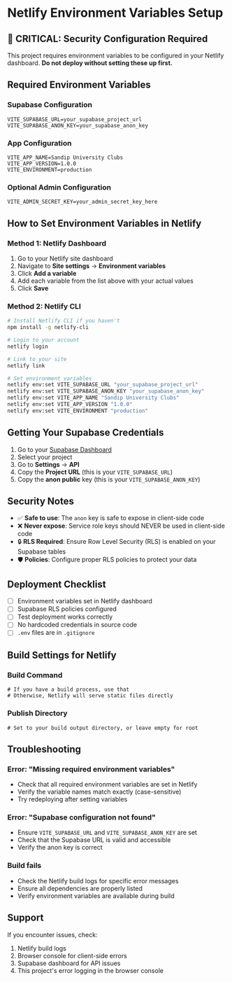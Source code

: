 # Netlify Environment Variables Setup

## 🚨 CRITICAL: Security Configuration Required

This project requires environment variables to be configured in your Netlify dashboard. **Do not deploy without setting these up first.**

## Required Environment Variables

### Supabase Configuration
```
VITE_SUPABASE_URL=your_supabase_project_url
VITE_SUPABASE_ANON_KEY=your_supabase_anon_key
```

### App Configuration
```
VITE_APP_NAME=Sandip University Clubs
VITE_APP_VERSION=1.0.0
VITE_ENVIRONMENT=production
```

### Optional Admin Configuration
```
VITE_ADMIN_SECRET_KEY=your_admin_secret_key_here
```

## How to Set Environment Variables in Netlify

### Method 1: Netlify Dashboard
1. Go to your Netlify site dashboard
2. Navigate to **Site settings** → **Environment variables**
3. Click **Add a variable**
4. Add each variable from the list above with your actual values
5. Click **Save**

### Method 2: Netlify CLI
```bash
# Install Netlify CLI if you haven't
npm install -g netlify-cli

# Login to your account
netlify login

# Link to your site
netlify link

# Set environment variables
netlify env:set VITE_SUPABASE_URL "your_supabase_project_url"
netlify env:set VITE_SUPABASE_ANON_KEY "your_supabase_anon_key"
netlify env:set VITE_APP_NAME "Sandip University Clubs"
netlify env:set VITE_APP_VERSION "1.0.0"
netlify env:set VITE_ENVIRONMENT "production"
```

## Getting Your Supabase Credentials

1. Go to your [Supabase Dashboard](https://supabase.com/dashboard)
2. Select your project
3. Go to **Settings** → **API**
4. Copy the **Project URL** (this is your `VITE_SUPABASE_URL`)
5. Copy the **anon public** key (this is your `VITE_SUPABASE_ANON_KEY`)

## Security Notes

- ✅ **Safe to use**: The `anon` key is safe to expose in client-side code
- ❌ **Never expose**: Service role keys should NEVER be used in client-side code
- 🔒 **RLS Required**: Ensure Row Level Security (RLS) is enabled on your Supabase tables
- 🛡️ **Policies**: Configure proper RLS policies to protect your data

## Deployment Checklist

- [ ] Environment variables set in Netlify dashboard
- [ ] Supabase RLS policies configured
- [ ] Test deployment works correctly
- [ ] No hardcoded credentials in source code
- [ ] `.env` files are in `.gitignore`

## Build Settings for Netlify

### Build Command
```
# If you have a build process, use that
# Otherwise, Netlify will serve static files directly
```

### Publish Directory
```
# Set to your build output directory, or leave empty for root
```

## Troubleshooting

### Error: "Missing required environment variables"
- Check that all required environment variables are set in Netlify
- Verify the variable names match exactly (case-sensitive)
- Try redeploying after setting variables

### Error: "Supabase configuration not found"
- Ensure `VITE_SUPABASE_URL` and `VITE_SUPABASE_ANON_KEY` are set
- Check that the Supabase URL is valid and accessible
- Verify the anon key is correct

### Build fails
- Check the Netlify build logs for specific error messages
- Ensure all dependencies are properly listed
- Verify environment variables are available during build

## Support

If you encounter issues, check:
1. Netlify build logs
2. Browser console for client-side errors
3. Supabase dashboard for API issues
4. This project's error logging in the browser console
